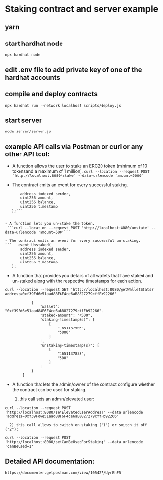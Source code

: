# Staking contract and server example

## yarn

## start hardhat node

`npx hardhat node`

## edit .env file to add private key of one of the hardhat accounts

## compile and deploy contracts

`npx hardhat run --network localhost scripts/deploy.js`

## start server

`node server/server.js`

## example API calls via Postman or curl or any other API tool:

- A function allows the user to stake an ERC20 token (minimum of 10 tokensand a maximum of 1 million).
  `curl --location --request POST 'http://localhost:8080/stake' --data-urlencode 'amount=5000'`

- The contract emits an event for every successful staking.

````event Staked(
       address indexed sender,
       uint256 amount,
       uint256 balance,
       uint256 timestamp
   );```


- A function lets you un-stake the token.
 ```curl --location --request POST 'http://localhost:8080/unstake' --data-urlencode 'amount=500'```

- The contract emits an event for every successful un-staking.
```   event Unstaked(
       address indexed sender,
       uint256 amount,
       uint256 balance,
       uint256 timestamp
   );
````

- A function that provides you details of all wallets that have staked and un-staked along with the respective timestamps for each action.

`curl --location --request GET 'http://localhost:8080/getWalletStats?address=0xf39Fd6e51aad88F6F4ce6aB8827279cffFb92266'`

```"Wallet data": [
            {
                "wallet": "0xf39Fd6e51aad88F6F4ce6aB8827279cffFb92266",
                "staked-amount": "4500",
                "staking-timestamp(s)": [
                    [
                        "1651137505",
                        "5000"
                    ]
                ],
                "unstaking-timestamp(s)": [
                    [
                        "1651137838",
                        "500"
                    ]
                ]
            }
        ]
```

- A function that lets the admin/owner of the contract configure whether the contract can be used for staking.

  1. this call sets an admin/elevated user:

`curl --location --request POST 'http://localhost:8080/setElevatedUserAddress' --data-urlencode 'address=0xf39Fd6e51aad88F6F4ce6aB8827279cffFb92266'`

      2) this call allows to switch on staking ("1") or switch it off ("2"):

`curl --location --request POST 'http://localhost:8080/setCanBeUsedForStaking' --data-urlencode 'canBeUsed=1'`

## Detailed API documentation:

`https://documenter.getpostman.com/view/105427/UyrEhF5f`
